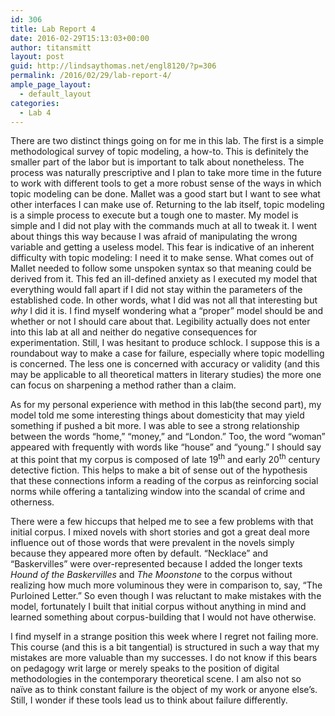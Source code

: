 ```yaml
---
id: 306
title: Lab Report 4
date: 2016-02-29T15:13:03+00:00
author: titansmitt
layout: post
guid: http://lindsaythomas.net/engl8120/?p=306
permalink: /2016/02/29/lab-report-4/
ample_page_layout:
  - default_layout
categories:
  - Lab 4
---
```

There are two distinct things going on for me in this lab. The first is a simple methodological survey of topic modeling, a how-to. This is definitely the smaller part of the labor but is important to talk about nonetheless. The process was naturally prescriptive and I plan to take more time in the future to work with different tools to get a more robust sense of the ways in which topic modeling can be done. Mallet was a good start but I want to see what other interfaces I can make use of. Returning to the lab itself, topic modeling is a simple process to execute but a tough one to master. My model is simple and I did not play with the commands much at all to tweak it. I went about things this way because I was afraid of manipulating the wrong variable and getting a useless model. This fear is indicative of an inherent difficulty with topic modeling: I need it to make sense. What comes out of Mallet needed to follow some unspoken syntax so that meaning could be derived from it. This fed an ill-defined anxiety as I executed my model that everything would fall apart if I did not stay within the parameters of the established code. In other words, what I did was not all that interesting but _why_ I did it is. I find myself wondering what a “proper” model should be and whether or not I should care about that. Legibility actually does not enter into this lab at all and neither do negative consequences for experimentation. Still, I was hesitant to produce schlock. I suppose this is a roundabout way to make a case for failure, especially where topic modelling is concerned. The less one is concerned with accuracy or validity (and this may be applicable to all theoretical matters in literary studies) the more one can focus on sharpening a method rather than a claim.

As for my personal experience with method in this lab(the second part), my model told me some interesting things about domesticity that may yield something if pushed a bit more. I was able to see a strong relationship between the words “home,” “money,” and “London.” Too, the word “woman” appeared with frequently with words like “house” and “young.” I should say at this point that my corpus is composed of late 19<sup>th</sup> and early 20<sup>th</sup> century detective fiction. This helps to make a bit of sense out of the hypothesis that these connections inform a reading of the corpus as reinforcing social norms while offering a tantalizing window into the scandal of crime and otherness.

There were a few hiccups that helped me to see a few problems with that initial corpus. I mixed novels with short stories and got a great deal more influence out of those words that were prevalent in the novels simply because they appeared more often by default. “Necklace” and “Baskervilles” were over-represented because I added the longer texts _Hound of the Baskervilles_ and _The Moonstone_ to the corpus without realizing how much more voluminous they were in comparison to, say, “The Purloined Letter.” So even though I was reluctant to make mistakes with the model, fortunately I built that initial corpus without anything in mind and learned something about corpus-building that I would not have otherwise.

I find myself in a strange position this week where I regret not failing more. This course (and this is a bit tangential) is structured in such a way that my mistakes are more valuable than my successes. I do not know if this bears on pedagogy writ large or merely speaks to the position of digital methodologies in the contemporary theoretical scene. I am also not so naïve as to think constant failure is the object of my work or anyone else’s. Still, I wonder if these tools lead us to think about failure differently.